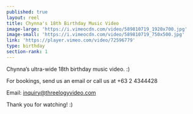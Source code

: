 ```yaml
---
published: true
layout: reel
title: Chynna's 18th Birthday Music Video
image-large: 'https://i.vimeocdn.com/video/589810719_1920x700.jpg'
image-small: 'https://i.vimeocdn.com/video/589810719_750x500.jpg'
link: 'https://player.vimeo.com/video/72596779'
type: birthday
section-rank: 1
---
```

Chynna’s ultra-wide 18th birthday music video. :)

For bookings, send us an email or call us at +63 2 4344428

Email: inquiry@threelogyvideo.com

Thank you for watching! :)
